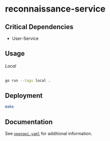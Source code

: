 # reconnaissance-service

## Critical Dependencies

- User-Service

## Usage 

###### Local

```bash
go run --tags local .
```

## Deployment

```bash
make
```

## Documentation

See [`openapi.yaml`](./openapi.yaml) for additional information.
